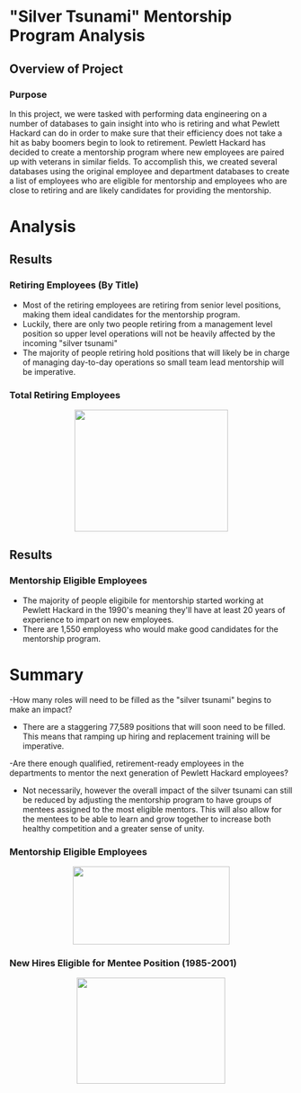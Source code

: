# "Silver Tsunami" Mentorship Program Analysis

## Overview of Project


### Purpose

In this project, we were tasked with performing data engineering on a number of databases to gain insight into who is retiring and what Pewlett Hackard can do in order to make sure that their efficiency does not take a hit as baby boomers begin to look to retirement. Pewlett Hackard has decided to create a mentorship program where new employees are paired up with veterans in similar fields. To accomplish this, we created several databases using the original employee and department databases to create a list of employees who are eligible for mentorship and employees who are close to retiring and are likely candidates for providing the mentorship. 

# Analysis


## Results
### Retiring Employees (By Title)
- Most of the retiring employees are retiring from senior level positions, making them ideal candidates for the mentorship program.
- Luckily, there are only two people retiring from a management level position so upper level operations will not be heavily affected by the incoming "silver tsunami"
- The majority of people retiring hold positions that will likely be in charge of managing day-to-day operations so small team lead mentorship will be imperative.

### Total Retiring Employees
<p align="center">
<img width="273" height="217" src="https://user-images.githubusercontent.com/85508764/127184470-cee4091c-b932-4351-ba8b-fc863d8a2bc3.png">
</p>


## Results 
### Mentorship Eligible Employees

- The majority of people eligibile for mentorship started working at Pewlett Hackard in the 1990's meaning they'll have at least 20 years of experience to impart on new employees.
- There are 1,550 employess who would make good candidates for the mentorship program.


# Summary

-How many roles will need to be filled as the "silver tsunami" begins to make an impact?

  - There are a staggering 77,589 positions that will soon need to be filled. This means that ramping up hiring and replacement training will be imperative.

-Are there enough qualified, retirement-ready employees in the departments to mentor the next generation of Pewlett Hackard employees?

  - Not necessarily, however the overall impact of the silver tsunami can still be reduced by adjusting the mentorship program to have groups of mentees assigned to the most eligible mentors. This will also allow for the mentees to be able to learn and grow together to increase both healthy competition and a greater sense of unity.

### Mentorship Eligible Employees

<p align="center">
<img width="279" height="139" src="https://user-images.githubusercontent.com/85508764/127184703-ab9464cb-88dc-411c-a8b0-28dbab852607.png">
</p>

### New Hires Eligible for Mentee Position (1985-2001)

<p align="center">
<img width="264" height="189" src="https://user-images.githubusercontent.com/85508764/127184897-b4ca36bf-d412-4476-a3f5-d29934b7d56a.png">
</p>
